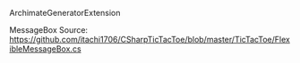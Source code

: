 ArchimateGeneratorExtension


MessageBox Source: https://github.com/itachi1706/CSharpTicTacToe/blob/master/TicTacToe/FlexibleMessageBox.cs